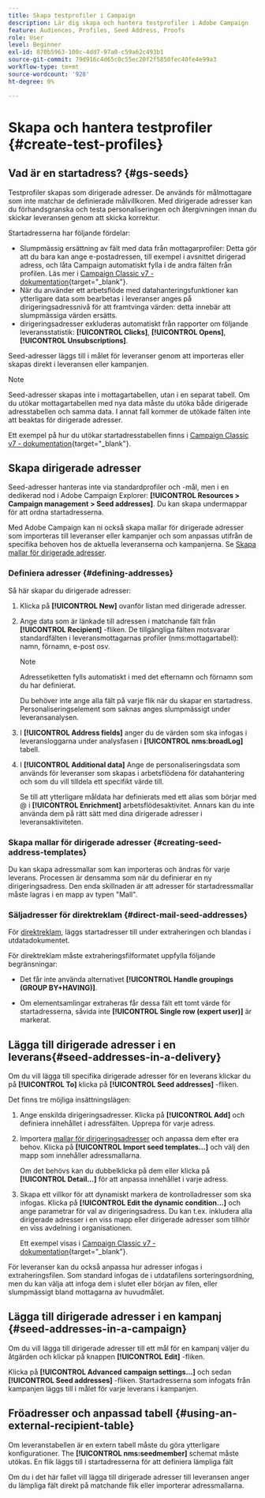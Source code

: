 ```yaml
---
title: Skapa testprofiler i Campaign
description: Lär dig skapa och hantera testprofiler i Adobe Campaign
feature: Audiences, Profiles, Seed Address, Proofs
role: User
level: Beginner
exl-id: 878b5963-100c-4dd7-97a0-c59a62c493b1
source-git-commit: 79d916c4d65c0c55ec20f2f5850fec40fe4e99a3
workflow-type: tm+mt
source-wordcount: '928'
ht-degree: 0%

---
```


# Skapa och hantera testprofiler {#create-test-profiles}

## Vad är en startadress? {#gs-seeds}

Testprofiler skapas som dirigerade adresser. De används för målmottagare som inte matchar de definierade målvillkoren. Med dirigerade adresser kan du förhandsgranska och testa personaliseringen och återgivningen innan du skickar leveransen genom att skicka korrektur.

Startadresserna har följande fördelar:

* Slumpmässig ersättning av fält med data från mottagarprofiler: Detta gör att du bara kan ange e-postadressen, till exempel i avsnittet dirigerad adress, och låta Campaign automatiskt fylla i de andra fälten från profilen. Läs mer i [Campaign Classic v7 - dokumentation](https://experienceleague.adobe.com/docs/campaign-classic/using/sending-messages/using-seed-addresses/use-case--selecting-seed-addresses-on-criteria.html){target="_blank"}.
* När du använder ett arbetsflöde med datahanteringsfunktioner kan ytterligare data som bearbetas i leveranser anges på dirigeringsadressnivå för att framtvinga värden: detta innebär att slumpmässiga värden ersätts.
* dirigeringsadresser exkluderas automatiskt från rapporter om följande leveransstatistik: **[!UICONTROL Clicks]**, **[!UICONTROL Opens]**, **[!UICONTROL Unsubscriptions]**.

Seed-adresser läggs till i målet för leveranser genom att importeras eller skapas direkt i leveransen eller kampanjen.

>[!NOTE]
>
>Seed-adresser skapas inte i mottagartabellen, utan i en separat tabell. Om du utökar mottagartabellen med nya data måste du utöka både dirigerade adresstabellen och samma data. I annat fall kommer de utökade fälten inte att beaktas för dirigerade adresser.
>
>Ett exempel på hur du utökar startadresstabellen finns i [Campaign Classic v7 - dokumentation](https://experienceleague.adobe.com/docs/campaign-classic/using/sending-messages/using-seed-addresses/use-case--selecting-seed-addresses-on-criteria.html){target="_blank"}.



## Skapa dirigerade adresser

Seed-adresser hanteras inte via standardprofiler och -mål, men i en dedikerad nod i Adobe Campaign Explorer: **[!UICONTROL Resources > Campaign management > Seed addresses]**. Du kan skapa undermappar för att ordna startadresserna.

Med Adobe Campaign kan ni också skapa mallar för dirigerade adresser som importeras till leveranser eller kampanjer och som anpassas utifrån de specifika behoven hos de aktuella leveranserna och kampanjerna. Se [Skapa mallar för dirigerade adresser](#creating-seed-address-templates).

### Definiera adresser {#defining-addresses}

Så här skapar du dirigerade adresser:

1. Klicka på **[!UICONTROL New]** ovanför listan med dirigerade adresser.
1. Ange data som är länkade till adressen i matchande fält från **[!UICONTROL Recipient]** -fliken. De tillgängliga fälten motsvarar standardfälten i leveransmottagarnas profiler (nms:mottagartabell): namn, förnamn, e-post osv.

   >[!NOTE]
   >
   >Adressetiketten fylls automatiskt i med det efternamn och förnamn som du har definierat.
   >
   >Du behöver inte ange alla fält på varje flik när du skapar en startadress. Personaliseringselement som saknas anges slumpmässigt under leveransanalysen.

1. I **[!UICONTROL Address fields]** anger du de värden som ska infogas i leveransloggarna under analysfasen i **[!UICONTROL nms:broadLog]** tabell.

1. I **[!UICONTROL Additional data]** Ange de personaliseringsdata som används för leveranser som skapas i arbetsflödena för datahantering och som du vill tilldela ett specifikt värde till.

   Se till att ytterligare måldata har definierats med ett alias som börjar med @ i **[!UICONTROL Enrichment]** arbetsflödesaktivitet. Annars kan du inte använda dem på rätt sätt med dina dirigerade adresser i leveransaktiviteten.

### Skapa mallar för dirigerade adresser {#creating-seed-address-templates}

Du kan skapa adressmallar som kan importeras och ändras för varje leverans. Processen är densamma som när du definierar en ny dirigeringsadress. Den enda skillnaden är att adresser för startadressmallar måste lagras i en mapp av typen &quot;Mall&quot;.

### Säljadresser för direktreklam {#direct-mail-seed-addresses}

För [direktreklam](../send/direct-mail.md), läggs startadresser till under extraheringen och blandas i utdatadokumentet.

För direktreklam måste extraheringsfilformatet uppfylla följande begränsningar:

* Det får inte använda alternativet **[!UICONTROL Handle groupings (GROUP BY+HAVING)]**.

* Om elementsamlingar extraheras får dessa fält ett tomt värde för startadresserna, såvida inte **[!UICONTROL Single row (expert user)]** är markerat.

## Lägga till dirigerade adresser i en leverans{#seed-addresses-in-a-delivery}

Om du vill lägga till specifika dirigerade adresser för en leverans klickar du på **[!UICONTROL To]** klicka på **[!UICONTROL Seed addresses]** -fliken.

Det finns tre möjliga insättningslägen:

1. Ange enskilda dirigeringsadresser.  Klicka på **[!UICONTROL Add]** och definiera innehållet i adressfälten. Upprepa för varje adress.

1. Importera [mallar för dirigeringsadresser](#creating-seed-address-template) och anpassa dem efter era behov. Klicka på **[!UICONTROL Import seed templates...]** och välj den mapp som innehåller adressmallarna.

   Om det behövs kan du dubbelklicka på dem eller klicka på **[!UICONTROL Detail...]** för att anpassa innehållet i varje adress.

1. Skapa ett villkor för att dynamiskt markera de kontrolladresser som ska infogas. Klicka på **[!UICONTROL Edit the dynamic condition...]** och ange parametrar för val av dirigeringsadress. Du kan t.ex. inkludera alla dirigerade adresser i en viss mapp eller dirigerade adresser som tillhör en viss avdelning i organisationen.

   Ett exempel visas i [Campaign Classic v7 - dokumentation](https://experienceleague.adobe.com/docs/campaign-classic/using/sending-messages/using-seed-addresses/use-case--selecting-seed-addresses-on-criteria.html){target="_blank"}.

För leveranser kan du också anpassa hur adresser infogas i extraheringsfilen. Som standard infogas de i utdatafilens sorteringsordning, men du kan välja att infoga dem i slutet eller början av filen, eller slumpmässigt bland mottagarna av huvudmålet.

## Lägga till dirigerade adresser i en kampanj {#seed-addresses-in-a-campaign}

Om du vill lägga till dirigerade adresser till ett mål för en kampanj väljer du åtgärden och klickar på knappen **[!UICONTROL Edit]** -fliken.

Klicka på **[!UICONTROL Advanced campaign settings...]** och sedan **[!UICONTROL Seed addresses]** -fliken. Startadresserna som infogats från kampanjen läggs till i målet för varje leverans i kampanjen.

## Fröadresser och anpassad tabell {#using-an-external-recipient-table}

Om leveranstabellen är en extern tabell måste du göra ytterligare konfigurationer. The **[!UICONTROL nms:seedmember]** schemat måste utökas. En flik läggs till i startadresserna för att definiera lämpliga fält

Om du i det här fallet vill lägga till dirigerade adresser till leveransen anger du lämpliga fält direkt på matchande flik eller importerar adressmallarna.

<!--The **nms:seedMember** schema extension is [this section](../../configuration/using/seed-addresses.md).-->

